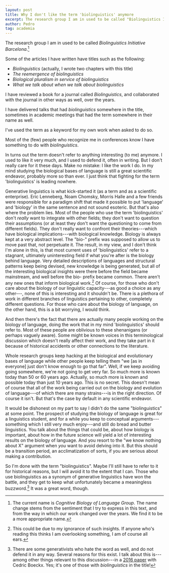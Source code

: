 ```yaml
---
layout: post
title: Why I don't like the term 'biolinguistics' anymore 
excerpt: The research group I am in used to be called "Biolinguistics Initiative Barcelona". The current name is "Cognitive Biology of Language Group". The name change stems from the sentiment that I try to express in this text, and from the way in which our work changed over the years. 
author: Pedro
tag: academia
---
```


The research group I am in used to be called *Biolinguistics Initiative Barcelona*.[^name]

[^name]: The current name is *Cognitive Biology of Language Group*. The name change stems from the sentiment that I try to express in this text, and from the way in which our work changed over the years. We find it to be a more appropriate name.

Some of the articles I have written have titles such as the following:

- *Biolinguistics* (actually, I wrote two chapters with this title)
- *The reemergence of biolinguistics*
- *Biological pluralism in service of biolinguistics*
- *What we talk about when we talk about biolinguistics*

I have reviewed a book for a journal called *Biolinguistics*, and collaborated with the journal in other ways as well, over the years.

I have delivered talks that had *biolinguistics* somewhere in the title, sometimes in academic meetings that had the term somewhere in their name as well.

I've used the term as a keyword for my own work when asked to do so. 

Most of the (few) people who recognize me in conferences know I have something to do with *biolinguistics*.

In turns out the term doesn't refer to anything interesting (to me) anymore. I used to like it very much, and I used to defend it, often in writing. But I don't really care for it these days.
Make no mistake: I like the work I do. In my mind studying the biological bases of language is still a great scientific endeavor, probably more so than ever. I just think that fighting for the term 'biolinguistics' is leading nowhere.

Generative linguistics is what kick-started it (as a term and as a scientific enterprise). Eric Lenneberg, Noam Chomsky, Morris Halle and a few friends were responsible for a paradigm shift that made it possible to put 'language' and 'biology' in the same sentence and not sound esoteric. But that's also where the problem lies. Most of the people who use the term 'biolinguistics' don't *really* want to integrate with other fields; they don't want to question their assumptions (or at least they don't want the questioning to come from different fields). They don't really want to confront their theories---which have biological implications---with biological knowledge. Biology is always kept at a very abstract level. The "bio-" prefix was supposed to allow us to move past that, not perpetuate it. The result, in my view, and I don't think I'm alone in this, is that most current uses of 'biolinguistics' refer to a stagnant, ultimately uninteresting field if what you're after is the biology behind language. Very detailed descriptions of languages and structural patterns keep being devised, new knowledge is being generated, but all of the interesting biological insights were there before the field became mainstream, and well before the bio- prefix became common. There aren't any new ones that inform biological work.[^insights] Of course, for those who don't care about the biology of our linguistic capacity---as good a choice as any other---, none of this is interesting and it shouldn't be. There is a plethora of work in different branches of linguistics pertaining to other, completely different questions. For those who care about the biology of language, on the other hand, this is a bit worrying, I would think.

[^insights]: This could be due to my ignorance of such insights. If anyone who's reading this thinks I am overlooking something, I am of course all ears.

And then there's the fact that there are actually many people working on the biology of language, doing the work that in my mind 'biolinguistics' should refer to. Most of these people are oblivious to these shenanigans (or perhaps vaguely aware). Some might be known voices in this terminological discussion which doesn't really affect their work, and they take part in it because of historical accidents or other connections to the literature.

Whole research groups keep hacking at the biological and evolutionary bases of language while other people keep telling them "we [as in everyone] just don't know enough to go that far". Well, if we keep avoiding going somewhere, we're not going to get very far. So much more is known today than 50 or 60 years ago. Actually, so much more is known and possible today than just 10 years ago. This is no secret. This doesn't mean of course that all of the work being carried out on the biology and evolution of language---of which there are many strains---is in the right direction. Of course it isn't. But that's the case by default in any scientific endeavor.

It would be dishonest on my part to say I didn't do the same "biolinguistics" at some point. The prospect of studying the biology of language is great for a linguistics student, and for a while you keep to conceptual arguments---something which I still very much enjoy---and still do bread and butter linguistics. You talk about the things that could be, about how biology is important, about how in the future science will yield a lot of interesting results on the biology of language. And you resort to the "we know nothing about X" argument when *you* want to avoid delving into it. But this should be a transition period, an acclimatization of sorts, if you are serious about making a contribution.

So I'm done with the term "biolinguistics". Maybe I'll still have to refer to it for historical reasons, but I will avoid it to the extent that I can. Those who use biolinguistics as a synonym of generative linguistics have won the battle, and they get to keep what unfortunately became a meaningless buzzword.[^lol] It was a great word, though.

[^lol]: There are some generativists who hate the word as well, and do not defend it in any way. Several reasons for this exist. I talk about this is---among other things relevant to this discussion---in a [2016 paper](https://www.degruyter.com/view/j/lingvan.ahead-of-print/lingvan-2016-0007/lingvan-2016-0007.xml) with Cedric Boeckx. Yes; it's one of those with *biolinguistics* in the title!

